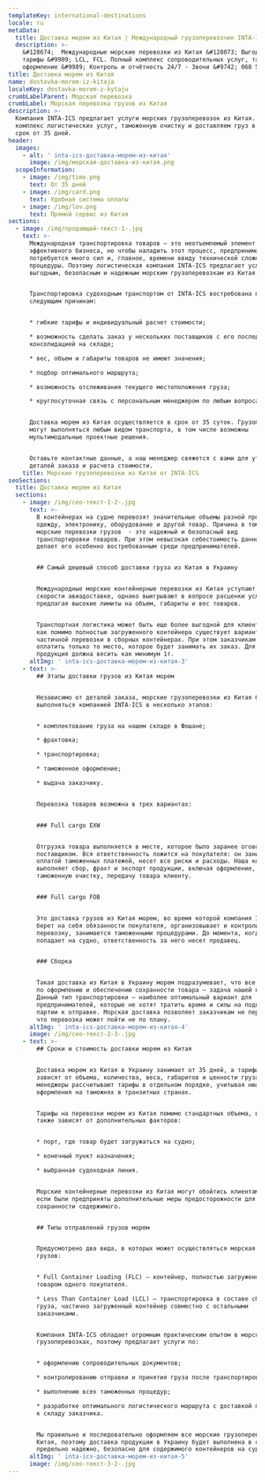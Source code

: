 ```yaml
---
templateKey: international-destinations
locale: ru
metaData:
  title: Доставка морем из Китая | Международный грузоперевозчик INTA-ICS
  description: >-
    &#128674;  Международные морские перевозки из Китая &#128073; Выгодные
    тарифы &#9989; LCL, FCL. Полный комплекс сопроводительных услуг, таможенное
    оформление &#9989; Контроль и отчётность 24/7 - Звони &#9742; 068 5555 999
title: Доставка морем из Китая
name: dostavka-morem-iz-kitaja
localeKey: dostavka-morem-z-kytaju
crumbLabelParent: Морская перевозка
crumbLabel: Морская перевозка грузов из Китая
description: >-
  Компания INTA-ICS предлагает услуги морских грузоперевозок из Китая. Проводим
  комплекс логистических услуг, таможенную очистку и доставляем груз в Украину в
  срок от 35 дней.
header:
  images:
    - alt: ' inta-ics-доставка-морем-из-китая'
      image: /img/морская-доставка-из-китая.png
  scopeInformation:
    - image: /img/time.png
      text: От 35 дней
    - image: /img/card.png
      text: Удобная система оплаты
    - image: /img/lov.png
      text: Прямой сервис из Китая
sections:
  - image: /img/продающий-текст-1-.jpg
    text: >-
      Международная транспортировка товаров — это неотъемлемый элемент
      эффективного бизнеса, но чтобы наладить этот процесс, предпринимателям
      потребуется много сил и, главное, времени ввиду технической сложности этой
      процедуры. Поэтому логистическая компания INTA-ICS предлагает услугу по
      выгодным, безопасным и надежным морским грузоперевозкам из Китая.


      Транспортировка судоходным транспортом от INTA-ICS востребована по
      следующим причинам:


      * гибкие тарифы и индивидуальный расчет стоимости;

      * возможность сделать заказ у нескольких поставщиков с его последующей
      консолидацией на складе;

      * вес, объем и габариты товаров не имеют значения;

      * подбор оптимального маршрута;

      * возможность отслеживания текущего местоположения груза;

      * круглосуточная связь с персональным менеджером по любым вопросам.


      Доставка морем из Китая осуществляется в срок от 35 суток. Грузоперевозки
      могут выполняться любым видом транспорта, в том числе возможны
      мультимодальные проектные решения.


      Оставьте контактные данные, а наш менеджер свяжется с вами для уточнения
      деталей заказа и расчета стоимости.
    title: Морские грузоперевозки из Китая от INTA-ICS
seoSections:
  title: Доставка морем из Китая
  sections:
    - image: /img/сео-текст-1-2-.jpg
      text: >-
        В контейнерах на судне перевозят значительные объемы разной продукции:
        одежду, электронику, оборудование и другой товар. Причина в том, что
        морские перевозки грузов  - это надежный и безопасный вид
        транспортировки товаров. При этом невысокая себестоимость данного метода
        делает его особенно востребованным среди предпринимателей.


        ## Самый дешевый способ доставки груза из Китая в Украину


        Международные морские контейнерные перевозки из Китая уступают в
        скорости авиадоставке, однако выигрывают в вопросе расценки услуги,
        предлагая высокие лимиты на объем, габариты и вес товаров.


        Транспортная логистика может быть еще более выгодной для клиентов, так
        как помимо полностью загруженного контейнера существует вариант
        частичной перевозки в сборных контейнерах. При этом заказчикам нужно
        оплатить только то место, которое будет занимать их заказ. Для этого
        продукция должна весить как минимум 1т.
      altImg: ' inta-ics-доставка-морем-из-китая-3'
    - text: >-
        ## Этапы доставки грузов из Китая морем


        Независимо от деталей заказа, морские грузоперевозки из Китая будут
        выполняться компанией INTA-ICS в несколько этапов:


        * комплектование груза на нашем складе в Фошане;

        * фрахтовка;

        * транспортировка;

        * таможенное оформление;

        * выдача заказчику.


        Перевозка товаров возможна в трех вариантах:


        ### Full cargo EXW


        Отгрузка товара выполняется в месте, которое было заранее оговорено с
        поставщиком. Вся ответственность ложится на покупателя: он занимается
        оплатой таможенных платежей, несет все риски и расходы. Наша компания
        выполняет сбор, фрахт и экспорт продукции, включая оформление,
        таможенную очистку, передачу товара клиенту.


        ### Full cargo FOB


        Это доставка грузов из Китая морем, во время которой компания INTA-ICS
        берет на себя обязанности покупателя, организовывает и контролирует
        перевозку, занимается таможенными процедурами. До момента, когда груз
        попадает на судно, ответственность за него несет продавец.


        ### Сборка


        Такая доставка из Китая в Украину морем подразумевает, что все процедуры
        по оформлению и обеспечению сохранности товара — задача нашей компании.
        Данный тип транспортировки — наиболее оптимальный вариант для
        предпринимателей, которые не хотят тратить время и силы на подготовку
        партии к отправке. Морская доставка позволяет заказчикам не переживать,
        что перевозка может пойти не по плану.
      altImg: ' inta-ics-доставка-морем-из-китая-4'
      image: /img/сео-текст-2-3-.jpg
    - text: >-
        ## Сроки и стоимость доставки морем из Китая


        Доставка морем из Китая в Украину занимает от 35 дней, а тарифы напрямую
        зависят от объема, количества, веса, габаритов и ценности груза. Наши
        менеджеры рассчитывают тарифы в отдельном порядке, учитывая нюансы
        оформления на таможнях в транзитных странах.


        Тарифы на перевозки морем из Китая помимо стандартных объема, веса,
        также зависят от дополнительных факторов:


        * порт, где товар будет загружаться на судно;

        * конечный пункт назначения;

        * выбранная судоходная линия.


        Морские контейнерные перевозки из Китая могут обойтись клиентам дороже,
        если были предприняты дополнительные меры предосторожности для
        сохранности содержимого.


        ## Типы отправлений грузов морем


        Предусмотрено два вида, в которых может осуществляться морская доставка
        грузов:


        * Full Container Loading (FLC) — контейнер, полностью загруженный
        товаром одного покупателя.

        * Less Than Container Load (LCL) — транспортировка в составе сборного
        груза, частично загруженный контейнер совместно с остальными
        заказчиками.


        Компания INTA-ICS обладает огромным практическим опытом в морских
        грузоперевозках, поэтому предлагает услуги по:


        * оформлению сопроводительных документов;

        * контролированию отправки и принятия груза после транспортировки;

        * выполнению всех таможенных процедур;

        * разработке оптимального логистического маршрута с доставкой продукции
        к складу заказчика.


        Мы правильно и последовательно оформляем все морские грузоперевозки из
        Китая, поэтому доставка продукции в Украину будет выполнена в срок и
        предельно надежно, безопасно для содержимого контейнеров на судне.
      altImg: ' inta-ics-доставка-морем-из-китая-5'
      image: /img/сео-текст-3-2-.jpg
---
```

